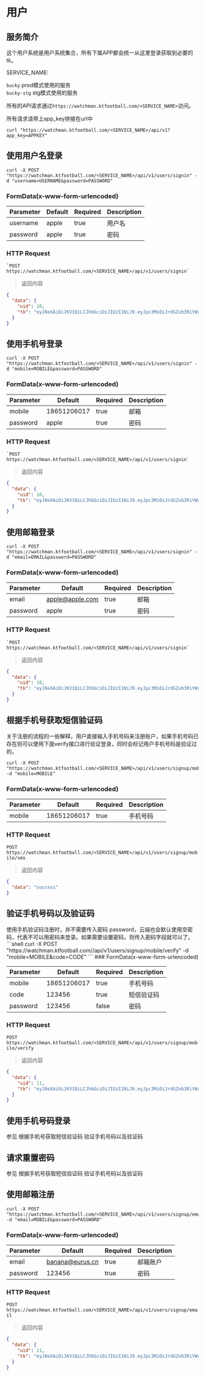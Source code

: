 # 用户

## 服务简介

这个用户系统是用户系统集合，所有下属APP都会统一从这里登录获取到必要的tk。   

SERVICE_NAME:  

`bucky` prod模式使用的服务  
`bucky-stg` stg模式使用的服务  

所有的API请求通过`https://watchman.ktfootball.com/<SERVICE_NAME>`访问。

<aside class="success">
所有请求请带上app_key拼接在url中
</aside>

```shell
curl "https://watchman.ktfootball.com/<SERVICE_NAME>/api/v1?app_key=APPKEY"
```

## 使用用户名登录

```shell
curl -X POST "https://watchman.ktfootball.com/<SERVICE_NAME>/api/v1/users/signin" -d "username=USERNAME&password=PASSWORD"
```

### FormData(x-www-form-urlencoded)

Parameter | Default | Required | Description
--------- | ------- | ---------| -----------
username|apple|true|用户名
password|apple|true|密码

### HTTP Request

	`POST https://watchman.ktfootball.com/<SERVICE_NAME>/api/v1/users/signin`

> 返回内容

```json
{
  "data": {
    "uid": 10,
    "tk": "eyJ0eXAiOiJKV1QiLCJhbGciOiJIUzI1NiJ9.eyJpc3MiOiJrdGZvb3RiYWxsIiwic3ViIjoxMCwiZXhwIjoxNDk1Nzk2NDIwLCJhdWQiOjEwfQ.aAr2SB0qLgxvNYz506VESiZYAwMhrBiYEHJQ6llwrAo"
  }
}
```

## 使用手机号登录

```shell
curl -X POST "https://watchman.ktfootball.com/<SERVICE_NAME>/api/v1/users/signin" -d "mobile=MOBILE&password=PASSWORD"
```

### FormData(x-www-form-urlencoded)

Parameter | Default | Required | Description
--------- | ------- | ---------| -----------
mobile|18651206017|true|邮箱
password|apple|true|密码

### HTTP Request

	`POST https://watchman.ktfootball.com/<SERVICE_NAME>/api/v1/users/signin`

> 返回内容

```json
{
  "data": {
    "uid": 10,
    "tk": "eyJ0eXAiOiJKV1QiLCJhbGciOiJIUzI1NiJ9.eyJpc3MiOiJrdGZvb3RiYWxsIiwic3ViIjoxMCwiZXhwIjoxNDk1Nzk2NDIwLCJhdWQiOjEwfQ.aAr2SB0qLgxvNYz506VESiZYAwMhrBiYEHJQ6llwrAo"
  }
}
```

## 使用邮箱登录

```shell
curl -X POST "https://watchman.ktfootball.com/<SERVICE_NAME>/api/v1/users/signin" -d "email=EMAIL&password=PASSWORD"
```
### FormData(x-www-form-urlencoded)

Parameter | Default | Required | Description
--------- | ------- | ---------| -----------
email|apple@apple.com|true|邮箱
password|apple|true|密码

### HTTP Request

	`POST https://watchman.ktfootball.com/<SERVICE_NAME>/api/v1/users/signin`

> 返回内容

```json
{
  "data": {
    "uid": 10,
    "tk": "eyJ0eXAiOiJKV1QiLCJhbGciOiJIUzI1NiJ9.eyJpc3MiOiJrdGZvb3RiYWxsIiwic3ViIjoxMCwiZXhwIjoxNDk1Nzk2NDIwLCJhdWQiOjEwfQ.aAr2SB0qLgxvNYz506VESiZYAwMhrBiYEHJQ6llwrAo"
  }
}
```

## 根据手机号获取短信验证码

<aside class="info">
关于注册的流程的一些解释，用户直接输入手机号码来注册账户，如果手机号码已存在则可以使用下面verify接口进行验证登录，同时会标记用户手机号码是验证过的。
</aside>

```shell
curl -X POST "https://watchman.ktfootball.com/<SERVICE_NAME>/api/v1/users/signup/mobile/sms" -d "mobile=MOBILE"
```
### FormData(x-www-form-urlencoded)

Parameter | Default | Required | Description
--------- | ------- | ---------| -----------
mobile|18651206017|true|手机号码

### HTTP Request

  `POST https://watchman.ktfootball.com/<SERVICE_NAME>/api/v1/users/signup/mobile/sms`

> 返回内容

```json
{
  "data": "success"
}
```

## 验证手机号码以及验证码

<aside class="info">
  使用手机验证码注册时，并不需要传入密码 password，云端也会默认使用空密码，代表不可以用密码来登录。如果需要设置密码，则传入密码字段就可以了。
</aside>
```shell
curl -X POST "https://watchman.ktfootball.com/<SERVICE_NAME>/api/v1/users/signup/mobile/verify" -d "mobile=MOBILE&code=CODE"
```
### FormData(x-www-form-urlencoded)

Parameter | Default | Required | Description
--------- | ------- | ---------| -----------
mobile|18651206017|true|手机号码
code|123456|true|短信验证码
password|123456|false|密码

### HTTP Request

  `POST https://watchman.ktfootball.com/<SERVICE_NAME>/api/v1/users/signup/mobile/verify`

> 返回内容

```json
{
  "data": {
    "uid": 11,
    "tk": "eyJ0eXAiOiJKV1QiLCJhbGciOiJIUzI1NiJ9.eyJpc3MiOiJrdGZvb3RiYWxsIiwic3ViIjoxMSwiZXhwIjoxNDk1ODU2ODg5LCJhdWQiOjExfQ.xL_T7z7l8-pNsVkIT6qyD7z_CzH7nzYjK9z0GcHMKiM"
  }
}
```

## 使用手机号码登录

<aside class="info">
  参见 根据手机号获取短信验证码 验证手机号码以及验证码
</aside>

## 请求重置密码

<aside class="info">
  参见 根据手机号获取短信验证码 验证手机号码以及验证码
</aside>

## 使用邮箱注册

```shell
curl -X POST "https://watchman.ktfootball.com/<SERVICE_NAME>/api/v1/users/signup/email" -d "email=MOBILE&password=PASSWORD"
```
### FormData(x-www-form-urlencoded)

Parameter | Default | Required | Description
--------- | ------- | ---------| -----------
email|banana@eurus.cn|true|邮箱账户
password|123456|true|密码

### HTTP Request

  `POST https://watchman.ktfootball.com/<SERVICE_NAME>/api/v1/users/signup/email`

> 返回内容

```json
{
  "data": {
    "uid": 11,
    "tk": "eyJ0eXAiOiJKV1QiLCJhbGciOiJIUzI1NiJ9.eyJpc3MiOiJrdGZvb3RiYWxsIiwic3ViIjoxMSwiZXhwIjoxNDk1ODU2ODg5LCJhdWQiOjExfQ.xL_T7z7l8-pNsVkIT6qyD7z_CzH7nzYjK9z0GcHMKiM"
  }
}
```
